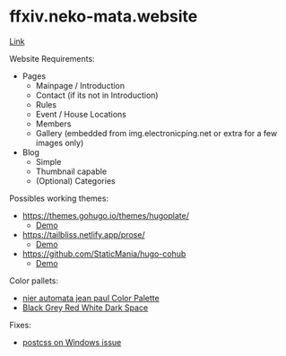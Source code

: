 # ffxiv.neko-mata.website

[Link](https://green-island-03298fe03.4.azurestaticapps.net)

Website Requirements:

* Pages
    * Mainpage / Introduction
    * Contact (if its not in Introduction)
    * Rules
    * Event / House Locations
    * Members
    * Gallery (embedded from img.electronicping.net or extra for a few images only)
* Blog
    * Simple
    * Thumbnail capable
    * (Optional) Categories

Possibles working themes:

* https://themes.gohugo.io/themes/hugoplate/ 
    * [Demo](https://hugoplate.netlify.app/)
* https://tailbliss.netlify.app/prose/
    * [Demo](https://tailbliss.netlify.app/prose/)
* https://github.com/StaticMania/hugo-cohub
    * [Demo](https://jamstackthemes.dev/demo/theme/hugo-cohub/)


Color pallets:

* [nier automata jean paul Color Palette](https://www.color-hex.com/color-palette/1023731)
* [Black Grey Red White Dark Space](https://colorhunt.co/palette/0000003e3636d72323f5eded)

Fixes:
* [postcss on Windows issue](https://github.com/gohugoio/hugo/issues/7333#issuecomment-1048571703)

